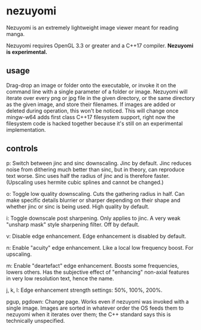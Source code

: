 # nezuyomi
Nezuyomi is an extremely lightweight image viewer meant for reading manga.

Nezuyomi requires OpenGL 3.3 or greater and a C++17 compiler. **Nezuyomi is experimental.**

## usage

Drag-drop an image or folder onto the executable, or invoke it on the command line with a single parameter of a folder or image. Nezuyomi will iterate over every png or jpg file in the given directory, or the same directory as the given image, and store their filenames. If images are added or deleted during operation, this won't be noticed. This will change once mingw-w64 adds first class C++17 filesystem support, right now the filesystem code is hacked together because it's still on an experimental implementation.

## controls

p: Switch between jinc and sinc downscaling. Jinc by default. Jinc reduces noise from dithering much better than sinc, but in theory, can reproduce text worse. Sinc uses half the radius of jinc and is therefore faster. (Upscaling uses hermite cubic splines and cannot be changed.)

o: Toggle low quality downscaling. Cuts the gathering radius in half. Can make specific details blurrier or sharper depending on their shape and whether jinc or sinc is being used. High quality by default.

i: Toggle downscale post sharpening. Only applies to jinc. A very weak "unsharp mask" style sharpening filter. Off by default.

v: Disable edge enhancement. Edge enhancement is disabled by default.

n: Enable "acuity" edge enhancement. Like a local low frequency boost. For upscaling.

m: Enable "deartefact" edge enhancement. Boosts some frequencies, lowers others. Has the subjective effect of "enhancing" non-axial features in very low resolution text, hence the name.

j, k, l: Edge enhancement strength settings: 50%, 100%, 200%.

pgup, pgdown: Change page. Works even if nezuyomi was invoked with a single image. Images are sorted in whatever order the OS feeds them to nezuyomi when it iterates over them; the C++ standard says this is technically unspecified.
